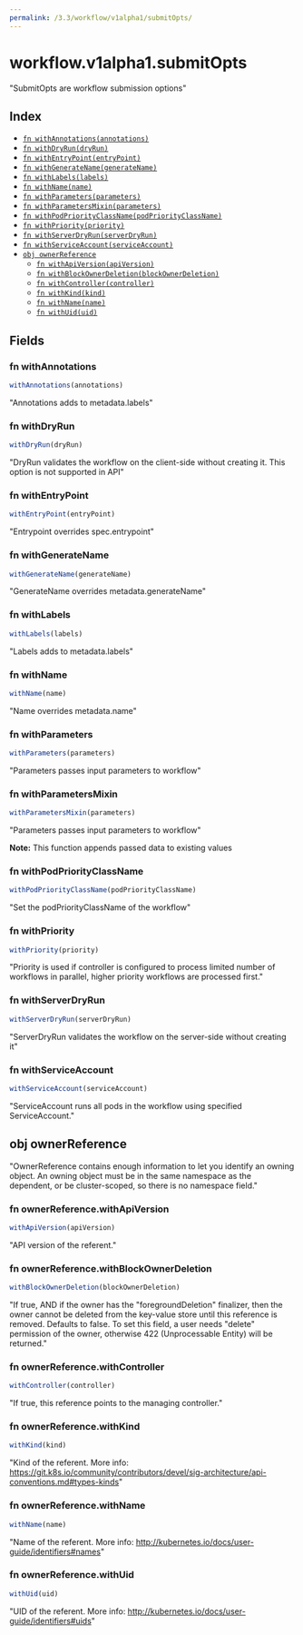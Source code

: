 ```yaml
---
permalink: /3.3/workflow/v1alpha1/submitOpts/
---
```


# workflow.v1alpha1.submitOpts

"SubmitOpts are workflow submission options"

## Index

* [`fn withAnnotations(annotations)`](#fn-withannotations)
* [`fn withDryRun(dryRun)`](#fn-withdryrun)
* [`fn withEntryPoint(entryPoint)`](#fn-withentrypoint)
* [`fn withGenerateName(generateName)`](#fn-withgeneratename)
* [`fn withLabels(labels)`](#fn-withlabels)
* [`fn withName(name)`](#fn-withname)
* [`fn withParameters(parameters)`](#fn-withparameters)
* [`fn withParametersMixin(parameters)`](#fn-withparametersmixin)
* [`fn withPodPriorityClassName(podPriorityClassName)`](#fn-withpodpriorityclassname)
* [`fn withPriority(priority)`](#fn-withpriority)
* [`fn withServerDryRun(serverDryRun)`](#fn-withserverdryrun)
* [`fn withServiceAccount(serviceAccount)`](#fn-withserviceaccount)
* [`obj ownerReference`](#obj-ownerreference)
  * [`fn withApiVersion(apiVersion)`](#fn-ownerreferencewithapiversion)
  * [`fn withBlockOwnerDeletion(blockOwnerDeletion)`](#fn-ownerreferencewithblockownerdeletion)
  * [`fn withController(controller)`](#fn-ownerreferencewithcontroller)
  * [`fn withKind(kind)`](#fn-ownerreferencewithkind)
  * [`fn withName(name)`](#fn-ownerreferencewithname)
  * [`fn withUid(uid)`](#fn-ownerreferencewithuid)

## Fields

### fn withAnnotations

```ts
withAnnotations(annotations)
```

"Annotations adds to metadata.labels"

### fn withDryRun

```ts
withDryRun(dryRun)
```

"DryRun validates the workflow on the client-side without creating it. This option is not supported in API"

### fn withEntryPoint

```ts
withEntryPoint(entryPoint)
```

"Entrypoint overrides spec.entrypoint"

### fn withGenerateName

```ts
withGenerateName(generateName)
```

"GenerateName overrides metadata.generateName"

### fn withLabels

```ts
withLabels(labels)
```

"Labels adds to metadata.labels"

### fn withName

```ts
withName(name)
```

"Name overrides metadata.name"

### fn withParameters

```ts
withParameters(parameters)
```

"Parameters passes input parameters to workflow"

### fn withParametersMixin

```ts
withParametersMixin(parameters)
```

"Parameters passes input parameters to workflow"

**Note:** This function appends passed data to existing values

### fn withPodPriorityClassName

```ts
withPodPriorityClassName(podPriorityClassName)
```

"Set the podPriorityClassName of the workflow"

### fn withPriority

```ts
withPriority(priority)
```

"Priority is used if controller is configured to process limited number of workflows in parallel, higher priority workflows are processed first."

### fn withServerDryRun

```ts
withServerDryRun(serverDryRun)
```

"ServerDryRun validates the workflow on the server-side without creating it"

### fn withServiceAccount

```ts
withServiceAccount(serviceAccount)
```

"ServiceAccount runs all pods in the workflow using specified ServiceAccount."

## obj ownerReference

"OwnerReference contains enough information to let you identify an owning object. An owning object must be in the same namespace as the dependent, or be cluster-scoped, so there is no namespace field."

### fn ownerReference.withApiVersion

```ts
withApiVersion(apiVersion)
```

"API version of the referent."

### fn ownerReference.withBlockOwnerDeletion

```ts
withBlockOwnerDeletion(blockOwnerDeletion)
```

"If true, AND if the owner has the \"foregroundDeletion\" finalizer, then the owner cannot be deleted from the key-value store until this reference is removed. Defaults to false. To set this field, a user needs \"delete\" permission of the owner, otherwise 422 (Unprocessable Entity) will be returned."

### fn ownerReference.withController

```ts
withController(controller)
```

"If true, this reference points to the managing controller."

### fn ownerReference.withKind

```ts
withKind(kind)
```

"Kind of the referent. More info: https://git.k8s.io/community/contributors/devel/sig-architecture/api-conventions.md#types-kinds"

### fn ownerReference.withName

```ts
withName(name)
```

"Name of the referent. More info: http://kubernetes.io/docs/user-guide/identifiers#names"

### fn ownerReference.withUid

```ts
withUid(uid)
```

"UID of the referent. More info: http://kubernetes.io/docs/user-guide/identifiers#uids"